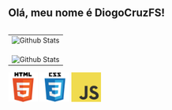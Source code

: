 ## Olá, meu nome é DiogoCruzFS!
<table align="left">
  <tr>
    <td>
      <img
        align="left"
        src="https://github-readme-stats.vercel.app/api?username=DiogoCruzFS&theme=dark&hide_border=false&include_all_commits=true"
        alt="Github Stats"
      />
    </td>
  </tr>
   <td>
      <br />
      <img
        src="https://github-readme-streak-stats.herokuapp.com/?user=DiogoCruzFS&theme=dark&hide_border=false"
        alt="Github Stats"
      />
    </td>
</table>
<div align= "rigth">
<code><img height="60" src="https://raw.githubusercontent.com/github/explore/80688e429a7d4ef2fca1e82350fe8e3517d3494d/topics/html/html.png" alt="HTML5" align="rigth"/></code>
<code><img height="60" src="https://raw.githubusercontent.com/github/explore/80688e429a7d4ef2fca1e82350fe8e3517d3494d/topics/css/css.png" alt="CSS"/></code>
<code><img height="60" src="https://raw.githubusercontent.com/github/explore/80688e429a7d4ef2fca1e82350fe8e3517d3494d/topics/javascript/javascript.png" alt="Javascript"/></code>
</div>
